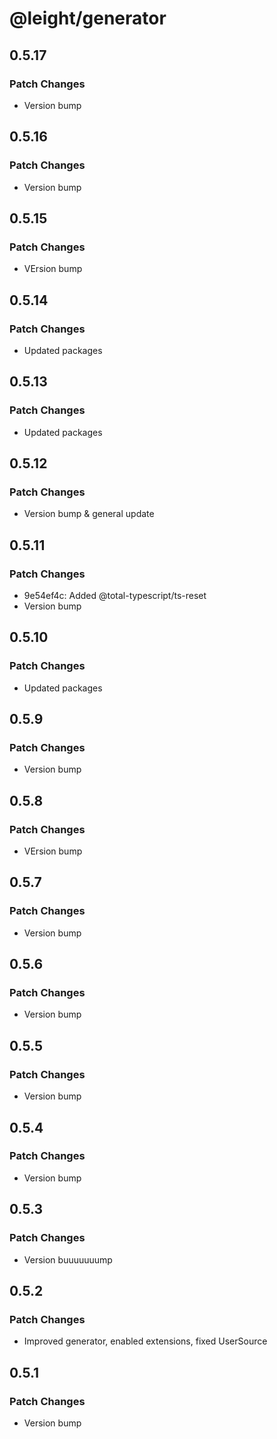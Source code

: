 # @leight/generator

## 0.5.17

### Patch Changes

- Version bump

## 0.5.16

### Patch Changes

- Version bump

## 0.5.15

### Patch Changes

- VErsion bump

## 0.5.14

### Patch Changes

- Updated packages

## 0.5.13

### Patch Changes

- Updated packages

## 0.5.12

### Patch Changes

- Version bump & general update

## 0.5.11

### Patch Changes

- 9e54ef4c: Added @total-typescript/ts-reset
- Version bump

## 0.5.10

### Patch Changes

- Updated packages

## 0.5.9

### Patch Changes

- Version bump

## 0.5.8

### Patch Changes

- VErsion bump

## 0.5.7

### Patch Changes

- Version bump

## 0.5.6

### Patch Changes

- Version bump

## 0.5.5

### Patch Changes

- Version bump

## 0.5.4

### Patch Changes

- Version bump

## 0.5.3

### Patch Changes

- Version buuuuuuump

## 0.5.2

### Patch Changes

- Improved generator, enabled extensions, fixed UserSource

## 0.5.1

### Patch Changes

- Version bump
